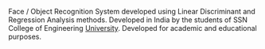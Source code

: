 Face / Object Recognition System developed using Linear Discriminant and Regression Analysis methods. Developed in India by the students of SSN College of Engineering [University](Anna.md). Developed for academic and educational purposes.